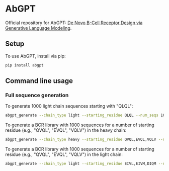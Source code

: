 # AbGPT
Official repository for AbGPT: [De Novo B-Cell Receptor Design via Generative Language Modeling](https://www.biorxiv.org/xxxxxxxxxx).

## Setup
To use AbGPT, install via pip:
```bash
pip install abgpt
```

<!-- Alternatively, you can clone this repository and install the package locally:
```bash
$ git clone git@github.com:BaratiLab/AbGPT.git 
$ pip install AbGPT
``` -->

## Command line usage

### Full sequence generation
To generate 1000 light chain sequences starting with "QLQL":
```bash
abgpt_generate --chain_type light --starting_residue QLQL --num_seqs 1000
```

To generate a BCR library with 1000 sequences for a number of starting residue (e.g., "QVQL", "EVQL", "VQLV") in the heavy chain:
```bash
abgpt_generate --chain_type heavy --starting_residue QVQL,EVQL,VQLV --num_seqs_each_starting_residue 1000
```

To generate a BCR library with 1000 sequences for a number of starting residue (e.g., "QVQL", "EVQL", "VQLV") in the light chain:
```bash
abgpt_generate --chain_type light --starting_residue EIVL,EIVM,DIQM --num_seqs_each_starting_residue 1000
```
